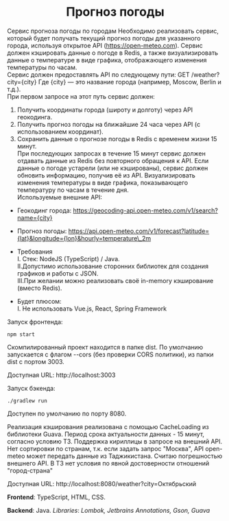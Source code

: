 <h1 align="center">Прогноз погоды</h1>

Сервис прогноза погоды по городам Необходимо реализовать сервис, который будет получать текущий прогноз погоды для указанного города, используя открытое API (https://open-meteo.com). Сервис должен кэшировать данные о погоде в Redis, а также визуализировать данные о температуре в виде графика, отображающего изменения температуры по часам.  
Сервис должен предоставлять API по следующему пути: GET /weather?city={city} Где {city} — это название города (например, Moscow, Berlin и т.д.).  
При первом запросе на этот путь сервис должен:

1.  Получить координаты города (широту и долготу) через API геокодинга.
2.  Получить прогноз погоды на ближайшие 24 часа через API (с использованием координат).
3.  Сохранить данные о прогнозе погоды в Redis с временем жизни 15 минут.  
    При последующих запросах в течение 15 минут сервис должен отдавать данные из Redis без повторного обращения к API. Если данные о погоде устарели (или не кэшированы), сервис должен обновить информацию, получив её из API. Визуализировать изменения температуры в виде графика, показывающего температуру по часам в течение дня.  
    Используемые внешние API:


*   Геокодинг города: https://geocoding-api.open-meteo.com/v1/search?name={city}

*   Прогноз погоды: https://api.open-meteo.com/v1/forecast?latitude={lat}&longitude={lon}&hourly=temperature\_2m

*   Требования  
    I. Стек: NodeJS (TypeScript) / Java.  
    II.Допустимо использование сторонних библиотек для создания графиков и работы с JSON.  
    III.При желании можно реализовать своё in-memory кэширование (вместо Redis).

*   Будет плюсом:  
    I. Не использовать Vue.js, React, Spring Framework

Запуск фронтенда:

```
npm start
```

Скомпилированный проект находится в папке dist. По умолчанию запускается с флагом --cors (без проверки CORS политики), из папки dist с портом 3003.

Доступная URL: http://localhost:3003

Запуск бэкенда:

```
./gradlew run
```

Доступен по умолчанию по порту 8080.

Реализация кэширования реализована с помощью CacheLoading из библиотеки Guava. Период срока актуальности данных - 15 минут, согласно условию ТЗ.
Поддержка кириллицы в запросе на внешний API. Нет сортировки по странам, т.к. если задать запрос "Москва", API open-meteo может передать данные из Таджикистана. Считаю погрешностью внешнего API. В ТЗ нет условия по явной достоверности отношений "город-страна"

Доступная URL: http://localhost:8080/weather?city=Октябрьский

**Frontend**: TypeScript, HTML, CSS.

**Backend**: Java.
*Libraries*: *Lombok, Jetbrains Annotations, Gson, Guava*